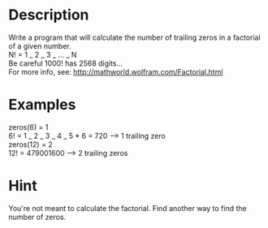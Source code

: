 # Description

Write a program that will calculate the number of trailing zeros in a factorial of a given number.
<br>
N! = 1 _ 2 _ 3 _ ... _ N
<br>
Be careful 1000! has 2568 digits...
<br>
For more info, see: http://mathworld.wolfram.com/Factorial.html

# Examples
zeros(6) = 1
<br>
6! = 1 _ 2 _ 3 _ 4 _ 5 \* 6 = 720 --> 1 trailing zero
<br>
zeros(12) = 2
<br>
12! = 479001600 --> 2 trailing zeros

# Hint
You're not meant to calculate the factorial. Find another way to find the number of zeros.
